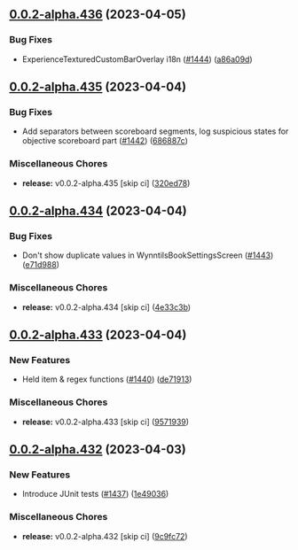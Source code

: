 ## [0.0.2-alpha.436](https://github.com/Wynntils/Artemis/compare/v0.0.2-alpha.435...v0.0.2-alpha.436) (2023-04-05)


### Bug Fixes

* ExperienceTexturedCustomBarOverlay i18n ([#1444](https://github.com/Wynntils/Artemis/issues/1444)) ([a86a09d](https://github.com/Wynntils/Artemis/commit/a86a09d5d1170cf268eb3e4bc8d8b353d55653c4))

## [0.0.2-alpha.435](https://github.com/Wynntils/Artemis/compare/v0.0.2-alpha.434...v0.0.2-alpha.435) (2023-04-04)


### Bug Fixes

* Add separators between scoreboard segments, log suspicious states for objective scoreboard part ([#1442](https://github.com/Wynntils/Artemis/issues/1442)) ([686887c](https://github.com/Wynntils/Artemis/commit/686887cfb32532359687e3dc3c2ff006e816326a))


### Miscellaneous Chores

* **release:** v0.0.2-alpha.435 [skip ci] ([320ed78](https://github.com/Wynntils/Artemis/commit/320ed78bd0f7dc92c14ccc69c341bf3a597a6c5d))

## [0.0.2-alpha.434](https://github.com/Wynntils/Artemis/compare/v0.0.2-alpha.433...v0.0.2-alpha.434) (2023-04-04)


### Bug Fixes

* Don't show duplicate values in WynntilsBookSettingsScreen ([#1443](https://github.com/Wynntils/Artemis/issues/1443)) ([e71d988](https://github.com/Wynntils/Artemis/commit/e71d9885a4a5856ccde4a138741c168532d3dc3c))


### Miscellaneous Chores

* **release:** v0.0.2-alpha.434 [skip ci] ([4e33c3b](https://github.com/Wynntils/Artemis/commit/4e33c3b3533203bfd040f66349b1c08837877623))

## [0.0.2-alpha.433](https://github.com/Wynntils/Artemis/compare/v0.0.2-alpha.432...v0.0.2-alpha.433) (2023-04-04)


### New Features

* Held item & regex functions ([#1440](https://github.com/Wynntils/Artemis/issues/1440)) ([de71913](https://github.com/Wynntils/Artemis/commit/de71913f76762273bd7871a1d3fa3a45ae7a837b))


### Miscellaneous Chores

* **release:** v0.0.2-alpha.433 [skip ci] ([9571939](https://github.com/Wynntils/Artemis/commit/9571939800f9ae64986318b5f3aed729d02a74b2))

## [0.0.2-alpha.432](https://github.com/Wynntils/Artemis/compare/v0.0.2-alpha.431...v0.0.2-alpha.432) (2023-04-03)


### New Features

* Introduce JUnit tests ([#1437](https://github.com/Wynntils/Artemis/issues/1437)) ([1e49036](https://github.com/Wynntils/Artemis/commit/1e490369f56ff8bd6f740a4f7fb4620243f19b76))


### Miscellaneous Chores

* **release:** v0.0.2-alpha.432 [skip ci] ([9c9fc72](https://github.com/Wynntils/Artemis/commit/9c9fc723cd33d890aa6a7aa6ffcb96dd43c73500))

